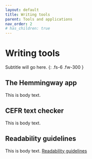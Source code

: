 ```yaml
---
layout: default
title: Writing tools
parent: Tools and applications
nav_order: 2
# has_children: true
---
```


# Writing tools
Subtitle will go here.
{: .fs-6 .fw-300 }

## The Hemmingway app
This is body text.

## CEFR text checker
This is body text.

## Readability guidelines
This is body text. [Readability guidelines](https://readabilityguidelines.co.uk/)